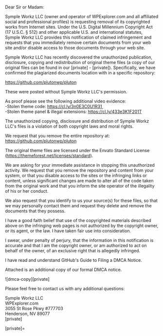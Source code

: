 Dear Sir or Madam:

Symple Workz LLC (owner and operator of WPExplorer.com and all affiliated social and professional profiles) is requesting removal of its copyrighted works from Internet sites. Under the U.S. Digital Millennium Copyright Act (17 U.S.C. § 512) and other applicable U.S. and international statutes, Symple Workz LLC provides this notification of claimed infringement and requests that you immediately remove certain documents from your web site and/or disable access to those documents through your web site.

Symple Workz LLC has recently discovered the unauthorized publication, disclosure, copying and redistribution of original theme files (a copy of our original files can be found in our [private] - [private]). Specifically, we have confirmed the plagiarized documents location with in a specific repository:

https://github.com/plutonwp/pluton

These were posted without Symple Workz LLC's permission.

As proof please see the following additional video evidence:  
-Stolen theme code: https://cl.ly/3n0E3C0U1R31   
-Stolen theme panel & illegal extensions: https://cl.ly/433e3K1F201T  

The unauthorized copying, disclosure and distribution of Symple Workz LLC's files is a violation of both copyright laws and moral rights.

We request that you remove the entire repository at: https://github.com/plutonwp/pluton

The original theme files are licensed under the Envato Standard License (https://themeforest.net/licenses/standard).

We are asking for your immediate assistance in stopping this unauthorized activity. We request that you remove the repository and content from your system, or that you disable access to the sites or the infringing links or content, unless significant changes are made to alter all of the code taken from the original work and that you inform the site operator of the illegality of his or her conduct.

We also request that you identify to us your source(s) for these files, so that we may personally contact them and request they delete and remove the documents that they possess.

I have a good faith belief that use of the copyrighted materials described above on the infringing web pages is not authorized by the copyright owner, or its agent, or the law. I have taken fair use into consideration.

I swear, under penalty of perjury, that the information in this notification is accurate and that I am the copyright owner, or am authorized to act on behalf of the owner, of an exclusive right that is allegedly infringed.

I have read and understand GitHub's Guide to Filing a DMCA Notice.

Attached is an additional copy of our formal DMCA notice.

![dmca-copy][private]  

Please feel free to contact us with any additional questions:

Symple Workz LLC  
WPExplorer.com  
3055 St Rose Pkwy #777703  
Henderson, NV 89077  
[private]    

[private]=
